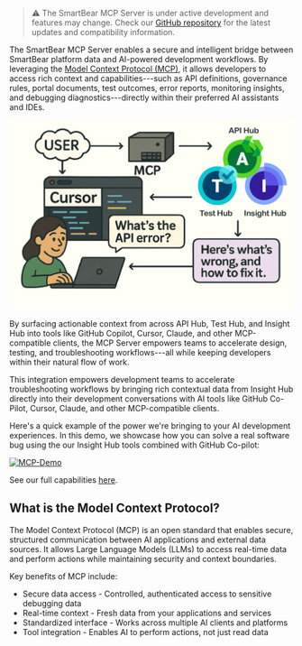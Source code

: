 > ⚠️ The SmartBear MCP Server is under active development and features may change. Check our [GitHub repository](https://github.com/SmartBear/smartbear-mcp) for the latest updates and compatibility information.

The SmartBear MCP Server enables a secure and intelligent bridge between SmartBear platform data and AI-powered development workflows. By leveraging the [Model Context Protocol (MCP)](https://modelcontextprotocol.io/introduction), it allows developers to access rich context and capabilities---such as API definitions, governance rules, portal documents, test outcomes, error reports, monitoring insights, and debugging diagnostics---directly within their preferred AI assistants and IDEs.

![mcp-concept.png](./images/embedded/mcp-concept.png)

By surfacing actionable context from across API Hub, Test Hub, and Insight Hub into tools like GitHub Copilot, Cursor, Claude, and other MCP-compatible clients, the MCP Server empowers teams to accelerate design, testing, and troubleshooting workflows---all while keeping developers within their natural flow of work.

This integration empowers development teams to accelerate troubleshooting workflows by bringing rich contextual data from Insight Hub directly into their development conversations with AI tools like GitHub Co-Pilot, Cursor, Claude, and other MCP-compatible clients.

Here's a quick example of the power we're bringing to your AI development experiences. In this demo, we showcase how you can solve a real software bug using the our Insight Hub tools combined with GitHub Co-pilot:

[![MCP-Demo](https://img.youtube.com/vi/NbKnK3rbcFE/0.jpg)](https://www.youtube.com/watch?v=NbKnK3rbcFE)

See our full capabilities [here](../mcp-server-capabilities).

## What is the Model Context Protocol?

The Model Context Protocol (MCP) is an open standard that enables secure, structured communication between AI applications and external data sources. It allows Large Language Models (LLMs) to access real-time data and perform actions while maintaining security and context boundaries.

Key benefits of MCP include:

-   Secure data access - Controlled, authenticated access to sensitive debugging data
-   Real-time context - Fresh data from your applications and services
-   Standardized interface - Works across multiple AI clients and platforms
-   Tool integration - Enables AI to perform actions, not just read data
